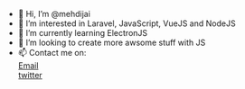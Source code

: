 - 👋 Hi, I’m @mehdijai
- 👀 I’m interested in Laravel, JavaScript, VueJS and NodeJS
- 🌱 I’m currently learning ElectronJS
- 💞️ I’m looking to create more awsome stuff with JS
- 📫 Contact me on: <br />
[Email](mailto:mehdi.jai.mj@gmail.com) <br />
[twitter](www.twitter.com/jai_mehdi)

<!---
mehdijai/mehdijai is a ✨ special ✨ repository because its `README.md` (this file) appears on your GitHub profile.
You can click the Preview link to take a look at your changes.
--->

